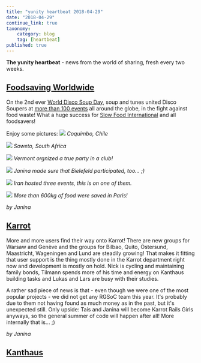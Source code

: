 ```yaml
---
title: "yunity heartbeat 2018-04-29"
date: "2018-04-29"
continue_link: true
taxonomy:
    category: blog
    tag: [heartbeat]
published: true
---
```


**The yunity heartbeat** - news from the world of sharing, fresh every two weeks.

## [Foodsaving Worldwide](https://foodsaving,world)
On the 2nd ever [World Disco Soup Day](https://www.slowfood.com/what-we-do/international-events/world-disco-soup-day/), soup and tunes united Disco Soupers at [more than 100 events](https://www.google.com/maps/d/u/0/viewer?mid=12ypv0JDXaQSlnLgye0NMxf_PGS6UETtU&ll=-3.81666561775622e-14%2C13.948718060292208&z=1) all around the globe, in the fight against food waste! What a huge success for [Slow Food International](https://www.facebook.com/slowfoodinternational/) and all foodsavers!

Enjoy some pictures:
![](wdsd18coquimboChile.jpg)
_Coquimbo, Chile_

![](wdsd18soweto.jpg)
_Soweto, South Africa_

![](wdsd18vermontUSA.jpg)
_Vermont orgnized a true party in a club!_

![](wdsd18bi.jpg)
_Janina made sure that Bielefeld participated, too... ;)_

![](0wdsd18iran.jpg)
_Iran hosted three events, this is on one of them._

![](wdsd18paris.jpg)
_More than 600kg of food were saved in Paris!_

_by Janina_

## [Karrot](https://karrot.world)
More and more users find their way onto Karrot! There are new groups for Warsaw and Genève and the groups for Bilbao, Quito, Östersund, Maastricht, Wageningen and Lund are steadily growing! That makes it fitting that user support is the thing mostly done in the Karrot department right now and development is mostly on hold. Nick is cycling and maintaining family bonds, Tilmann spends more of his time and energy on Kanthaus building tasks and Lukas and Lars are busy with their studies.

A rather sad piece of news is that - even though we were one of the most popular projects - we did not get any RGSoC team this year. It's probably due to them not having found as much money as in the past, but it's unexpected still. Only upside: Tais and Janina will become Karrot Rails Girls anyways, so the general summer of code will happen after all! More internally that is... ;)

_by Janina_

## [Kanthaus](https://kanthaus.online)
